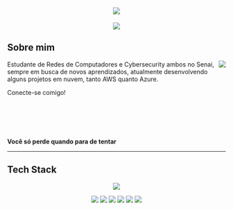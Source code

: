 <h1 align="center">
  <img src="https://capsule-render.vercel.app/api?type=transparent&height=300&color=gradient&text=Leonardo%20Feitosa&fontColor=aed3e3&fontAlign=50&descAlignY=50&fontSize=60">
</h1>

<p align="center">
  <img src="https://readme-typing-svg.herokuapp.com?font=Bree+Serif&size=30&duration=4000&pause=4000&center=true&vCenter=true&width=435&lines=Cybersecurity+%7C+Cloud">
</p>

## Sobre mim

<img align="right" heigth="230" src="https://i.pinimg.com/originals/04/86/9e/04869e09851353129379e535502d87e4.gif">

Estudante de Redes de Computadores e Cybersecurity ambos no Senai, sempre em busca de novos aprendizados,
atualmente desenvolvendo alguns projetos em nuvem, tanto AWS quanto Azure.

Conecte-se comigo!

<br><br><br><br>

**Você só perde quando para de tentar**

---

## Tech Stack

<p align="center">
  <img src="https://skillicons.dev/icons?i=arduino,aws,azure,bash,html,css,debian,figma,git,github,go,gmail,grafana,kali,linux,nginx,notion,py,vscode,windows">
</p>

<p align="center">
   <img src="https://img.shields.io/badge/Google%20Drive-4285F4?logo=googledrive&logoColor=fff">
   <img src="https://img.shields.io/badge/Trello-0052CC?logo=trello&logoColor=fff">
   <img src="https://img.shields.io/badge/Canva-%2300C4CC.svg?&logo=Canva&logoColor=white">
   <img src="https://img.shields.io/badge/VuePress-4FC08D?logo=vuedotjs&logoColor=fff">
   <img src="https://img.shields.io/badge/Steam-%23000000.svg?logo=steam&logoColor=white">
  <img src="https://img.shields.io/badge/Kali%20Linux-557C94?logo=kalilinux&logoColor=fff">
</p>

